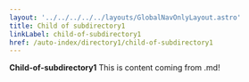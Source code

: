 ```yaml
---
layout: '../../../../../layouts/GlobalNavOnlyLayout.astro'
title: Child of subdirectory1
linkLabel: child-of-subdirectory1
href: /auto-index/directory1/child-of-subdirectory1
---
```


**Child-of-subdirectory1**
This is content coming from .md!

